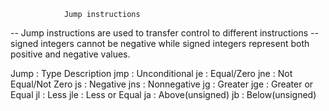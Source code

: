 				Jump instructions
-- Jump instructions are used to transfer control to different instructions
-- signed integers cannot be negative while signed integers represent both positive and negative values.

Jump : Type Description
jmp : Unconditional
je : Equal/Zero
jne : Not Equal/Not Zero
js : Negative
jns : Nonnegative
jg : Greater
jge : Greater or Equal
jl : Less
jle : Less or Equal
ja : Above(unsigned)
jb : Below(unsigned)

